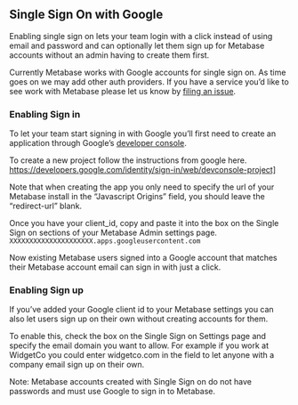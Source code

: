 ## Single Sign On with Google

Enabling single sign on lets your team login with a click instead of using email and password and can optionally let them sign up for Metabase accounts without an admin having to create them first.

Currently Metabase works with Google accounts for single sign on. As time goes on we may add other auth providers. If you have a service you’d like to see work with Metabase please let us know by [filing an issue](http://github.com/metabase/metabase/issues/new).

### Enabling Sign in

To let your team start signing in with Google you’ll first need to create an application through Google’s [developer console](https://console.developers.google.com/projectselector/apis/library).

To create a new project follow the instructions from google here. https://developers.google.com/identity/sign-in/web/devconsole-project]

Note that when creating the app you only need to specify the url of your Metabase install in the “Javascript Origins” field, you should leave the “redirect-url” blank.

Once you have your client_id, copy and paste it into the box on the Single Sign on sections of your Metabase Admin settings page. ```XXXXXXXXXXXXXXXXXXXXX.apps.googleusercontent.com```

Now existing Metabase users signed into a Google account that matches their Metabase account email can sign in with just a click.

###  Enabling Sign up

If you’ve added your Google client id to your Metabase settings you can also let users sign up on their own without creating accounts for them.

To enable this, check the box on the Single Sign on Settings page and specify the email domain you want to allow. For example if you work at WidgetCo you could enter widgetco.com in the field to let anyone with a company email sign up on their own.

Note: Metabase accounts created with Single Sign on do not have passwords and must use Google to sign in to Metabase.
